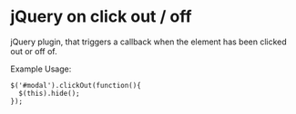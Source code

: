 jQuery on click out / off
=======================

jQuery plugin, that triggers a callback when the element has been clicked out or off of. 


Example Usage:
 
    $('#modal').clickOut(function(){
      $(this).hide();
    }); 
